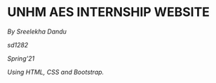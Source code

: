 # UNHM AES INTERNSHIP WEBSITE
*By Sreelekha Dandu*

*sd1282*

*Spring'21*

*Using HTML, CSS and Bootstrap.*
